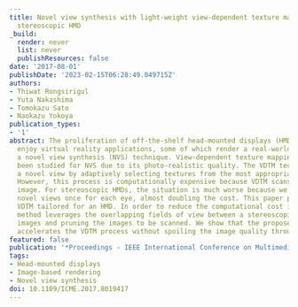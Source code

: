 ```yaml
---
title: Novel view synthesis with light-weight view-dependent texture mapping for a
  stereoscopic HMD
_build:
  render: never
  list: never
  publishResources: false
date: '2017-08-01'
publishDate: '2023-02-15T06:28:49.049715Z'
authors:
- Thiwat Rongsirigul
- Yuta Nakashima
- Tomokazu Sato
- Naokazu Yokoya
publication_types:
- '1'
abstract: The proliferation of off-the-shelf head-mounted displays (HMDs) let end-users
  enjoy virtual reality applications, some of which render a real-world scene using
  a novel view synthesis (NVS) technique. View-dependent texture mapping (VDTM) has
  been studied for NVS due to its photo-realistic quality. The VDTM technique renders
  a novel view by adaptively selecting textures from the most appropriate images.
  However, this process is computationally expensive because VDTM scans every captured
  image. For stereoscopic HMDs, the situation is much worse because we need to render
  novel views once for each eye, almost doubling the cost. This paper proposes light-weight
  VDTM tailored for an HMD. In order to reduce the computational cost in VDTM, our
  method leverages the overlapping fields of view between a stereoscopic pair of HMD
  images and pruning the images to be scanned. We show that the proposed method drastically
  accelerates the VDTM process without spoiling the image quality through a user study.
featured: false
publication: '*Proceedings - IEEE International Conference on Multimedia and Expo*'
tags:
- Head-mounted displays
- Image-based rendering
- Novel view synthesis
doi: 10.1109/ICME.2017.8019417
---
```


